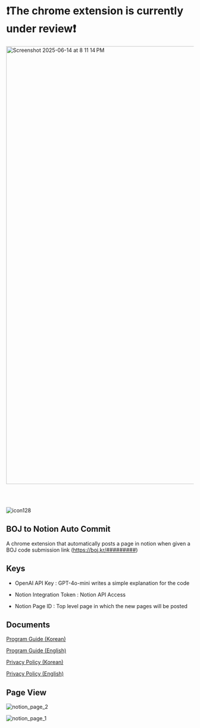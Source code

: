 # ❗The chrome extension is currently under review❗

<img width="1175" alt="Screenshot 2025-06-14 at 8 11 14 PM" src="https://github.com/user-attachments/assets/716077cc-8418-4d9a-9bf1-cd61dc35c990" />

<br><br>

![icon128](https://github.com/user-attachments/assets/6f27c50d-d60d-42a2-9a96-b20f406a4b61)

## BOJ to Notion Auto Commit

A chrome extension that automatically posts a page in notion when given a BOJ code submission link (https://boj.kr/#########)



## Keys

* OpenAI API Key : GPT-4o-mini writes a simple explanation for the code

* Notion Integration Token : Notion API Access

* Notion Page ID : Top level page in which the new pages will be posted

## Documents

[Program Guide (Korean)](https://www.notion.so/chaseungjoon/Program-Layout-21289a00900680b6b631d14713c70d46?source=copy_link)

[Program Guide (English)](https://www.notion.so/chaseungjoon/Program-Guide-English-21589a009006809e9756c8fa76db93f3?source=copy_link)


[Privacy Policy (Korean)](https://www.notion.so/chaseungjoon/BOJ-to-Notion-Auto-Commit-Privacy-Policy-21289a0090068005b2aedf2d9ae4685d?source=copy_link)

[Privacy Policy (English)](https://www.notion.so/chaseungjoon/BOJ-to-Notion-Auto-Commit-Privacy-Policy-English-21589a009006805baed7edd39f1a9a2f?source=copy_link)

## Page View

![notion_page_2](https://github.com/user-attachments/assets/2c9b05bb-4cfe-4218-a9e5-a7c9133b2171)


![notion_page_1](https://github.com/user-attachments/assets/d436c04c-72da-4764-a94c-397160a20c31)



